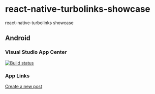 # react-native-turbolinks-showcase

react-native-turbolinks showcase

## Android

### Visual Studio App Center

[![Build status](https://build.appcenter.ms/v0.1/apps/5cdc9d29-0fc3-44f5-8ca4-61c513da9be5/branches/master/badge)](https://appcenter.ms)

### App Links

[Create a new post](https://rnt-showcase-rails.herokuapp.com/posts/new)
